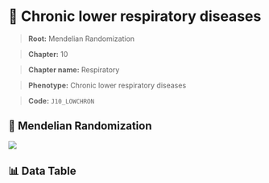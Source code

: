 # 🧪 Chronic lower respiratory diseases

> **Root:** Mendelian Randomization

> **Chapter:** 10  

> **Chapter name:** Respiratory

> **Phenotype:** Chronic lower respiratory diseases  

> **Code:** `J10_LOWCHRON`

## 🧬 Mendelian Randomization  

<img src="/MR/Figures/Forward/J10_LOWCHRON.png"/>

## 📊 Data Table

<CsvTableMRF src="/MR/Data/Forward/J10_LOWCHRON.csv"/>
